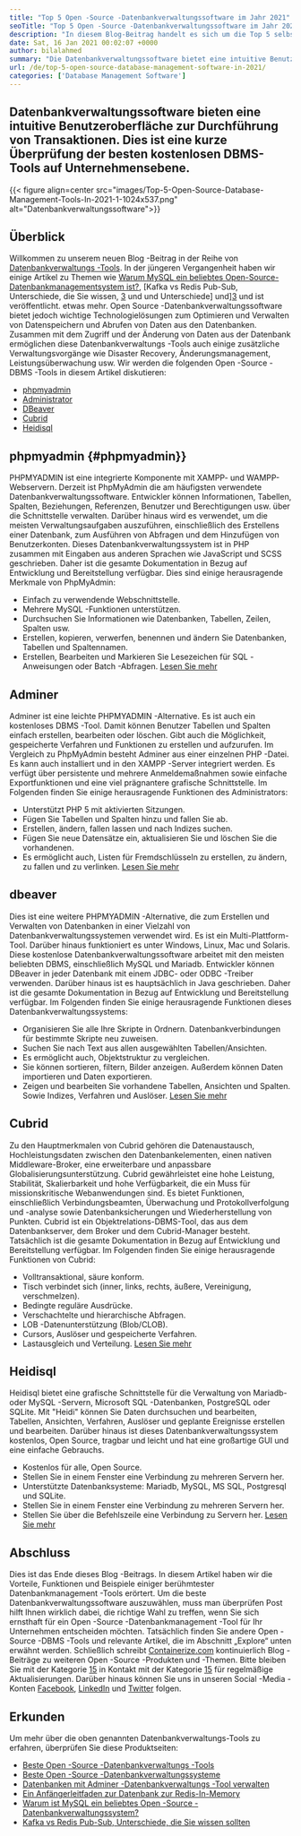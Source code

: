 ```yaml
---
title: "Top 5 Open -Source -Datenbankverwaltungssoftware im Jahr 2021" 
seoTitle: "Top 5 Open -Source -Datenbankverwaltungssoftware im Jahr 2021" 
description: "In diesem Blog-Beitrag handelt es sich um die Top 5 selbst gehosteten und Open-Source-Datenbankverwaltungssoftware. Dies sind PhpMyadmin, Administrator, Dbeaver, Cubrid und Heidisql." 
date: Sat, 16 Jan 2021 00:02:07 +0000
author: bilalahmed
summary: "Die Datenbankverwaltungssoftware bietet eine intuitive Benutzeroberfläche zur Durchführung von Transaktionen. Dies ist eine kurze Überprüfung der besten kostenlosen DBMS-Tools auf Unternehmensebene." 
url: /de/top-5-open-source-database-management-software-in-2021/
categories: ['Database Management Software']
---
```


## Datenbankverwaltungssoftware bieten eine intuitive Benutzeroberfläche zur Durchführung von Transaktionen. Dies ist eine kurze Überprüfung der besten kostenlosen DBMS-Tools auf Unternehmensebene.

{{< figure align=center src="images/Top-5-Open-Source-Database-Management-Tools-In-2021-1-1024x537.png" alt="Datenbankverwaltungssoftware">}}


## Überblick
Willkommen zu unserem neuen Blog -Beitrag in der Reihe von [Datenbankverwaltungs -Tools][1]. In der jüngeren Vergangenheit haben wir einige Artikel zu Themen wie [Warum MySQL ein beliebtes Open-Source-Datenbankmanagementsystem ist?][2], [Kafka vs Redis Pub-Sub, Unterschiede, die Sie wissen, [3] und und Unterschiede] und][3] und ist veröffentlicht. etwas mehr. Open Source -Datenbankverwaltungssoftware bietet jedoch wichtige Technologielösungen zum Optimieren und Verwalten von Datenspeichern und Abrufen von Daten aus den Datenbanken. Zusammen mit dem Zugriff und der Änderung von Daten aus der Datenbank ermöglichen diese Datenbankverwaltungs -Tools auch einige zusätzliche Verwaltungsvorgänge wie Disaster Recovery, Änderungsmanagement, Leistungsüberwachung usw.
Wir werden die folgenden Open -Source -DBMS -Tools in diesem Artikel diskutieren:
  * [phpmyadmin][4]
  * [Administrator][5]
  * [DBeaver][6]
  * [Cubrid][7]
  * [Heidisql][8]

## phpmyadmin   {#phpmyadmin}}
PHPMYADMIN ist eine integrierte Komponente mit XAMPP- und WAMPP-Webservern. Derzeit ist PhpMyAdmin die am häufigsten verwendete Datenbankverwaltungssoftware. Entwickler können Informationen, Tabellen, Spalten, Beziehungen, Referenzen, Benutzer und Berechtigungen usw. über die Schnittstelle verwalten. Darüber hinaus wird es verwendet, um die meisten Verwaltungsaufgaben auszuführen, einschließlich des Erstellens einer Datenbank, zum Ausführen von Abfragen und dem Hinzufügen von Benutzerkonten. Dieses Datenbankverwaltungssystem ist in PHP zusammen mit Eingaben aus anderen Sprachen wie JavaScript und SCSS geschrieben. Daher ist die gesamte Dokumentation in Bezug auf Entwicklung und Bereitstellung verfügbar. Dies sind einige herausragende Merkmale von PhpMyAdmin:
  * Einfach zu verwendende Webschnittstelle.
  * Mehrere MySQL -Funktionen unterstützen.
  * Durchsuchen Sie Informationen wie Datenbanken, Tabellen, Zeilen, Spalten usw.
  * Erstellen, kopieren, verwerfen, benennen und ändern Sie Datenbanken, Tabellen und Spaltennamen.
  * Erstellen, Bearbeiten und Markieren Sie Lesezeichen für SQL -Anweisungen oder Batch -Abfragen.
[Lesen Sie mehr][9]

## Adminer
Adminer ist eine leichte PHPMYADMIN -Alternative. Es ist auch ein kostenloses DBMS -Tool. Damit können Benutzer Tabellen und Spalten einfach erstellen, bearbeiten oder löschen. Gibt auch die Möglichkeit, gespeicherte Verfahren und Funktionen zu erstellen und aufzurufen. Im Vergleich zu PhpMyAdmin besteht Adminer aus einer einzelnen PHP -Datei. Es kann auch installiert und in den XAMPP -Server integriert werden. Es verfügt über persistente und mehrere Anmeldemaßnahmen sowie einfache Exportfunktionen und eine viel prägnantere grafische Schnittstelle. Im Folgenden finden Sie einige herausragende Funktionen des Administrators:
  * Unterstützt PHP 5 mit aktivierten Sitzungen.
  * Fügen Sie Tabellen und Spalten hinzu und fallen Sie ab.
  * Erstellen, ändern, fallen lassen und nach Indizes suchen.
  * Fügen Sie neue Datensätze ein, aktualisieren Sie und löschen Sie die vorhandenen.
  * Es ermöglicht auch, Listen für Fremdschlüsseln zu erstellen, zu ändern, zu fallen und zu verlinken.
[Lesen Sie mehr][10]

## dbeaver
Dies ist eine weitere PHPMYADMIN -Alternative, die zum Erstellen und Verwalten von Datenbanken in einer Vielzahl von Datenbankverwaltungssystemen verwendet wird. Es ist ein Multi-Plattform-Tool. Darüber hinaus funktioniert es unter Windows, Linux, Mac und Solaris. Diese kostenlose Datenbankverwaltungssoftware arbeitet mit den meisten beliebten DBMS, einschließlich MySQL und Mariadb. Entwickler können DBeaver in jeder Datenbank mit einem JDBC- oder ODBC -Treiber verwenden. Darüber hinaus ist es hauptsächlich in Java geschrieben. Daher ist die gesamte Dokumentation in Bezug auf Entwicklung und Bereitstellung verfügbar. Im Folgenden finden Sie einige herausragende Funktionen dieses Datenbankverwaltungssystems:
  * Organisieren Sie alle Ihre Skripte in Ordnern. Datenbankverbindungen für bestimmte Skripte neu zuweisen.
  * Suchen Sie nach Text aus allen ausgewählten Tabellen/Ansichten.
  * Es ermöglicht auch, Objektstruktur zu vergleichen.
  * Sie können sortieren, filtern, Bilder anzeigen. Außerdem können Daten importieren und Daten exportieren.
  * Zeigen und bearbeiten Sie vorhandene Tabellen, Ansichten und Spalten. Sowie Indizes, Verfahren und Auslöser.
[Lesen Sie mehr][11]

## Cubrid
Zu den Hauptmerkmalen von Cubrid gehören die Datenaustausch, Hochleistungsdaten zwischen den Datenbankelementen, einen nativen Middleware-Broker, eine erweiterbare und anpassbare Globalisierungsunterstützung. Cubrid gewährleistet eine hohe Leistung, Stabilität, Skalierbarkeit und hohe Verfügbarkeit, die ein Muss für missionskritische Webanwendungen sind. Es bietet Funktionen, einschließlich Verbindungsbeamten, Überwachung und Protokollverfolgung und -analyse sowie Datenbanksicherungen und Wiederherstellung von Punkten. Cubrid ist ein Objektrelations-DBMS-Tool, das aus dem Datenbankserver, dem Broker und dem Cubrid-Manager besteht. Tatsächlich ist die gesamte Dokumentation in Bezug auf Entwicklung und Bereitstellung verfügbar. Im Folgenden finden Sie einige herausragende Funktionen von Cubrid:
  * Volltransaktional, säure konform.
  * Tisch verbindet sich (inner, links, rechts, äußere, Vereinigung, verschmelzen).
  * Bedingte reguläre Ausdrücke.
  * Verschachtelte und hierarchische Abfragen.
  * LOB -Datenunterstützung (Blob/CLOB).
  * Cursors, Auslöser und gespeicherte Verfahren.
  * Lastausgleich und Verteilung.
[Lesen Sie mehr][12]

## Heidisql
Heidisql bietet eine grafische Schnittstelle für die Verwaltung von Mariadb- oder MySQL -Servern, Microsoft SQL -Datenbanken, PostgreSQL oder SQLite. Mit "Heidi" können Sie Daten durchsuchen und bearbeiten, Tabellen, Ansichten, Verfahren, Auslöser und geplante Ereignisse erstellen und bearbeiten. Darüber hinaus ist dieses Datenbankverwaltungssystem kostenlos, Open Source, tragbar und leicht und hat eine großartige GUI und eine einfache Gebrauchs.
  * Kostenlos für alle, Open Source.
  * Stellen Sie in einem Fenster eine Verbindung zu mehreren Servern her.
  * Unterstützte Datenbanksysteme: Mariadb, MySQL, MS SQL, Postgresql und SQLite.
  * Stellen Sie in einem Fenster eine Verbindung zu mehreren Servern her.
  * Stellen Sie über die Befehlszeile eine Verbindung zu Servern her.
[Lesen Sie mehr][13]

## Abschluss
Dies ist das Ende dieses Blog -Beitrags. In diesem Artikel haben wir die Vorteile, Funktionen und Beispiele einiger berühmtester Datenbankmanagement -Tools erörtert. Um die beste Datenbankverwaltungssoftware auszuwählen, muss man überprüfen Post hilft Ihnen wirklich dabei, die richtige Wahl zu treffen, wenn Sie sich ernsthaft für ein Open -Source -Datenbankmanagement -Tool für Ihr Unternehmen entscheiden möchten. Tatsächlich finden Sie andere Open -Source -DBMS -Tools und relevante Artikel, die im Abschnitt „Explore“ unten erwähnt werden.
Schließlich schreibt [Containerize.com][14] kontinuierlich Blog -Beiträge zu weiteren Open -Source -Produkten und -Themen. Bitte bleiben Sie mit der Kategorie [15][15] in Kontakt mit der Kategorie [15] für regelmäßige Aktualisierungen. Darüber hinaus können Sie uns in unseren Social -Media -Konten [Facebook][16], [LinkedIn][17] und [Twitter][18] folgen.

## Erkunden
Um mehr über die oben genannten Datenbankverwaltungs-Tools zu erfahren, überprüfen Sie diese Produktseiten:
  * [Beste Open -Source -Datenbankverwaltungs -Tools][1]
  * [Beste Open -Source -Datenbankverwaltungssysteme][19]
  * [Datenbanken mit Adminer -Datenbankverwaltungs -Tool verwalten][20]
  * [Ein Anfängerleitfaden zur Datenbank zur Redis-In-Memory][21]
  * [Warum ist MySQL ein beliebtes Open -Source -Datenbankverwaltungssystem?][2]
  * [Kafka vs Redis Pub-Sub, Unterschiede, die Sie wissen sollten][3]

  
[1]: https://products.containerize.com/database-management/
[2]: https://blog.containerize.com/2021/02/18/why-mysql-is-a-popular-open-source-database-management-system/
[3]: https://blog.containerize.com/database-management-software/kafka-vs-redis-pub-sub-differences-which-you-should-know/
[4]: #phpmyadmin
[5]: #adminer
[6]: #dbeaver
[7]: #cubrid
[8]: #heidisql
[9]: https://products.containerize.com/database-management/phpmyadmin
[10]: https://products.containerize.com/database-management/adminer
[11]: https://products.containerize.com/database-management/dbeaver
[12]: https://products.containerize.com/database-management/cubrid
[13]: https://products.containerize.com/database-management/heidisql
[14]: https://www.containerize.com/
[15]: https://products.containerize.com/discussion-forum/
[16]: https://web.facebook.com/containerize
[17]: https://www.linkedin.com/company/containerize/
[18]: https://twitter.com/containerize_co
[19]: https://products.containerize.com/database-management-system
[20]: https://blog.containerize.com/2021/03/05/manage-databases-with-adminer-database-management-tool/
[21]: https://blog.containerize.com/database-management-software/a-beginners-guide-to-redis-in-memory-database/
